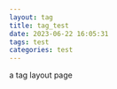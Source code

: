 ```yaml
---
layout: tag
title: tag_test
date: 2023-06-22 16:05:31
tags: test
categories: test
---
```

a tag layout page
